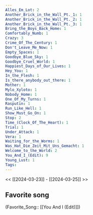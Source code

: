 ```yaml
---
Alles_Em_Lot: 2
Another_Brick_in_the_Wall_Pt._1: 1
Another_Brick_in_the_Wall_Pt._2: 1
Another_Brick_in_the_Wall_Pt._3: 1
Bring_the_Boys_Back_Home: 1
Comfortably_Numb: 1
Crazy: 3
Crime_Of_The_Century: 1
Don't_Leave_Me_Now: 1
Empty_Spaces: 1
Goodbye_Blue_Sky: 1
Goodbye_Cruel_World: 1
Happiest_Days_of_Our_Lives: 1
Hey_You: 1
In_the_Flesh: 1
Is_there_anybody_out_there: 1
Mother: 1
Mylo_Xyloto: 1
Nobody_Home: 1
One_Of_My_Turns: 1
Rasputin: 1
Run_Like_Hell: 1
Show_Must_Go_On: 1
Stop: 2
Time_(Clock_Of_The_Heart): 1
Trial: 1
Under_Attack: 1
Vera: 1
Waiting_for_the_Worms: 1
Was_Hat_Die_Zeit_Mit_Uns_Gemacht: 1
Welcome_to_the_World: 2
You_And_I_(Edit): 9
Young_Lust: 1
Tags: 
---
```

 << [[2024-03-23]] - [[2024-03-25]] >> 
## Favorite song
(Favorite_Song:: [[You And I (Edit)]])
